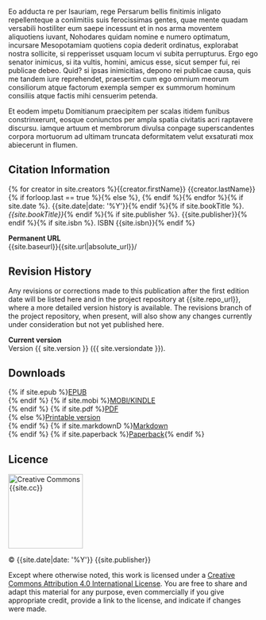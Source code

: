 Eo adducta re per Isauriam, rege Persarum bellis finitimis inligato repellenteque a conlimitiis suis ferocissimas gentes, quae mente quadam versabili hostiliter eum saepe incessunt et in nos arma moventem aliquotiens iuvant, Nohodares quidam nomine e numero optimatum, incursare Mesopotamiam quotiens copia dederit ordinatus, explorabat nostra sollicite, si repperisset usquam locum vi subita perrupturus.
Ergo ego senator inimicus, si ita vultis, homini, amicus esse, sicut semper fui, rei publicae debeo. Quid? si ipsas inimicitias, depono rei publicae causa, quis me tandem iure reprehendet, praesertim cum ego omnium meorum consiliorum atque factorum exempla semper ex summorum hominum consiliis atque factis mihi censuerim petenda.

Et eodem impetu Domitianum praecipitem per scalas itidem funibus constrinxerunt, eosque coniunctos per ampla spatia civitatis acri raptavere discursu. iamque artuum et membrorum divulsa conpage superscandentes corpora mortuorum ad ultimam truncata deformitatem velut exsaturati mox abiecerunt in flumen.


## Citation Information
{% for creator in site.creators %}{{creator.firstName}} {{creator.lastName}}{% if forloop.last == true %}{% else %}, {% endif %}{% endfor %}{% if site.date %}. {{site.date|date: '%Y'}}{% endif %}{% if site.bookTitle %}. <i>{{site.bookTitle}}</i>{% endif %}{% if site.publisher %}. {{site.publisher}}{% endif %}{% if site.isbn %}. ISBN {{site.isbn}}{% endif %}

**Permanent URL**<br>{{site.baseurl}}{{site.url|absolute_url}}/

## Revision History
Any revisions or corrections made to this publication after the first edition date will be listed here and in the project repository at {{site.repo_url}}, where a more detailed version history is available. The revisions branch of the project repository, when present, will also show any changes currently under consideration but not yet published here.

**Current version**<br>Version {{ site.version }} ({{ site.versiondate }}).

## Downloads
{% if site.epub %}[EPUB]({{site.epub}})<br>{% endif %}
{% if site.mobi %}[MOBI/KINDLE]({{site.mobi}})<br>{% endif %}
{% if site.pdf %}[PDF]({{site.url}}{{site.baseurl}}{{site.pdf}})<br>{% else %}[Printable version]({{site.url}}{{site.baseurl}}/print)<br>{% endif %}
{% if site.markdownD %}[Markdown]({{site.markdown}})<br>{% endif %}
{% if site.paperback %}[Paperback]({{site.paperback}}){% endif %}


## Licence

<img src="{{site.baseurl}}/images/{{site.cc|downcase}}.svg" alt="Creative Commons {{site.cc}}" style="width:150px;height:auto;">

© {{site.date|date: '%Y'}} {{site.publisher}}

Except where otherwise noted, this work is licensed under a [Creative Commons Attribution 4.0 International License](https://creativecommons.org/licenses/by/4.0/).
You are free to share and adapt this material for any purpose, even commercially if you give appropriate credit, provide a link to the license, and indicate if changes were made.
